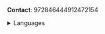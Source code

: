 **Contact**:
972846444912472154

       
<details>
<summary>Languages</summary>

<li>Often: Python</li>
<li>Not often: C++, C#, Rust</li>     
</details>
